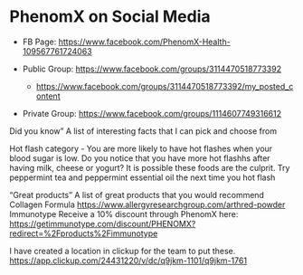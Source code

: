 ---
---
# PhenomX on Social Media

- FB Page: https://www.facebook.com/PhenomX-Health-109567761724063

- Public Group:  https://www.facebook.com/groups/3114470518773392
  - https://www.facebook.com/groups/3114470518773392/my_posted_content
  
- Private Group:  https://www.facebook.com/groups/1114607749316612






Did you know”
A list of interesting facts that I can pick and choose from

Hot flash category -
You are more likely to have hot flashes when your blood sugar is low.
Do you notice that you have more hot flashhs after having milk, cheese or yogurt?
It is possible these foods are the culprit.
Try peppermint tea and peppermint essential oil the next time you hot flash

“Great products”
A list of great products that you would recommend 
Collagen Formula
https://www.allergyresearchgroup.com/arthred-powder
Immunotype
Receive a 10% discount through PhenomX here:
https://getimmunotype.com/discount/PHENOMX?redirect=%2Fproducts%2Fimmunotype

I have created a location in clickup for the team to put these.
https://app.clickup.com/24431220/v/dc/q9jkm-1101/q9jkm-1761

